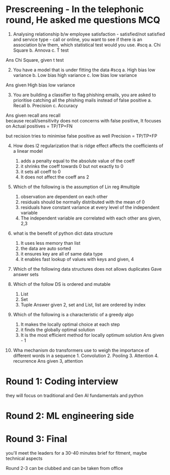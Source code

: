 # Prescreening - In the telephonic round, He asked me questions MCQ

1. Analysing relationship b/w employee satisfaction  - satisfied/not satisfied and service type - call or online, you want to see if there is an association b/w them, which statistical test would you use. #scq
	a. Chi Square
	b. Annova
	c. T test

Ans  Chi Square, given t test

2. You have a model that is under fitting the data #scq
	a. High bias low variance
	b. Low bias high variance
	c. low bias low variance

Ans given High bias low variance

3. You are building a classifier to flag phishing emails, you are asked to prioritise catching all the phishing mails instead of false positive
	a. Recall
	b. Precision
	c. Accuracy

Ans given recall ans recall\
because recall/sensitivity does not concerns with false positive,
It focuses on Actual positives = TP/TP+FN

but recision tries to minimise false positive as well
Precision = TP/TP+FP

4. How  does l2 regularization that is ridge effect affects the coefficients of a linear model
	1. adds a penalty equal to the absolute value of the coeff
	2. it shrinks the coeff towards 0 but not exactly to 0
	3. it sets all coeff to 0
	4. It does not affect the coeff
ans 2
5. Which of the following is the assumption of Lin reg #multiple
	1. observation are dependent on each other
	2. residuals should be normally distributed with the mean of 0
	3. residuals have constant variance at every level of the independent variable
	4. The independent variable are correlated with each other
ans given, 2,3

6. what is the benefit of python dict data structure
	1. It uses less memory than list
	2. the data are auto sorted
	3. it ensures key are all of same data type
	4. it enables fast lookup of values with keys
and given, 4

7. Which of the following data structures does not allows duplicates
Gave answer sets

8. Which of the follow DS is ordered and mutable
	1. List
	2. Set
	3. Tuple
Answer given 2, set and List, list are ordered by index

9. Which of the following is a characteristic of a greedy algo
	1. It makes the locally optimal choice at each step
	2. it  finds the globally optimal solution 
	3. It is the most efficient method for locally optimum solution
Ans given - 1

11.  Wha mechanism do transformers use to weigh the importance of different words in a sequence
	1. Convolution
	2. Pooling
	3. Attention
	4. recurrence
Ans given 3, attention


# Round 1: Coding interview
they will focus on traditional and Gen AI fundamentals and python
# Round 2: ML engineering side

# Round 3: Final 
you'll meet the leaders for a 30-40 minutes brief for fitment, maybe technical aspects


Round 2-3 can be clubbed and can be taken from office


